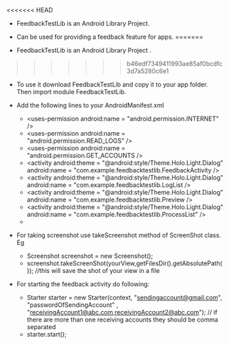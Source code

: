 <<<<<<< HEAD

* FeedbackTestLib is an Android Library Project.

* Can be used for providing a feedback feature for apps.
=======
* FeedbackTestLib is an Android Library Project .
>>>>>>> b46edf7349411993ae85af0bcdfc3d7a5280c6e1

* To use it download FeedbackTestLib and copy it to your app folder. Then import module FeedbackTestLib.

* Add the following lines to your AndroidManifest.xml
	- \<uses-permission android:name = "android.permission.INTERNET" />
	- \<uses-permission android:name = "android.permission.READ_LOGS" />
	- \<uses-permission android:name = "android.permission.GET_ACCOUNTS />
	- \<activity
		android:theme = "@android:style/Theme.Holo.Light.Dialog" 
		android:name = "com.example.feedbacktestlib.FeedbackActivity />
	- \<activity 
		android:theme = "@android:style/Theme.Holo.Light.Dialog" 
		android:name = "com.example.feedbacktestlib.LogList />
	- \<activity 
		android:theme = "@android:style/Theme.Holo.Light.Dialog" 
		android:name = "com.example.feedbacktestlib.Preview />
	- \<activity 
		android:theme = "@android:style/Theme.Holo.Light.Dialog" 
		android:name = "com.example.feedbacktestlib.ProcessList" />
	- <activity
		android:theme = "@android:style/Theme.Holo.Light.Dialog"
		android:name = "com.example.feedbacktestlib.FingerPaint" />

* For taking screenshot use takeScreenshot method of ScreenShot class. Eg
	- Screenshot screenshot = new Screenshot();
	- screenshot.takeScreenShot(yourView,getFilesDir().getAbsolutePath()); 
		//this will save the shot of your view in a file

* For starting the feedback activity do following:
	- Starter starter = new Starter(context, "sendingaccount@gmail.com", "passwordOfSendingAccount" , "receivingAccount1@abc.com,receivingAccount2@abc.com");
		// if there are more than one receiving accounts they should be comma separated
	- starter.start(); 


